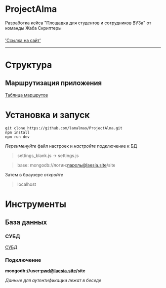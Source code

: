 # ProjectAlma
Разработка кейса "Площадка для студентов и сотрудников ВУЗа" от команды Жаба Скриптеры

###
['Ссылка на сайт'](https://laesia.site/main/news)

---

# Структура

## Маршрутизация приложения

[Таблица маршрутов](https://docs.google.com/spreadsheets/d/1ZnV2uxRCv0PQeozxkxVF2pe3JshnAZnnObwkWCyEefY/edit?usp=sharing)

# Установка и запуск

```
git clone https://github.com/lamalmao/ProjectAlma.git
npm install
npm run dev
```
*Переименуйте* файл настроек и *настройте* подключение к БД

>settings_blank.js -> settings.js

>base: mongodb://логин:пароль@laesia.site/site

Затем в браузере *откройте*

>localhost

# Инструменты

## База данных

### СУБД

[СУБД](https://downloads.mongodb.com/compass/mongodb-compass-1.33.1-darwin-x64.dmg?_ga=2.5317683.1209950434.1666355852-1911375894.1665488718)

### Подключение

**mongodb://user:pwd@laesia.site/site**

*Данные для аутентификации лежат в беседе*
